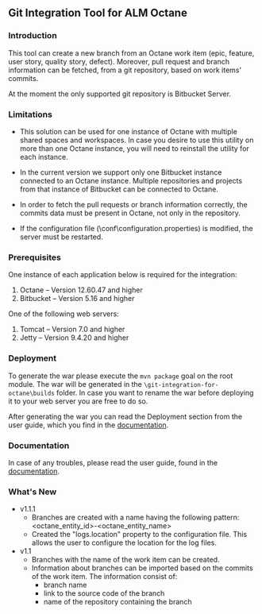## Git Integration Tool for ALM Octane

### Introduction

This tool can create a new branch from an Octane work item (epic, feature, user story, quality story, defect). 
Moreover, pull request and branch information can be fetched, from a git repository, based on work items' commits.

At the moment the only supported git repository is Bitbucket Server.

### Limitations

*	This solution can be used for one instance of Octane with multiple shared spaces and workspaces. In case you desire 
to use this utility on more than one Octane instance, you will need to reinstall the utility for each instance.

*	In the current version we support only one Bitbucket instance connected to an Octane instance. Multiple 
repositories and projects from that instance of Bitbucket can be connected to Octane. 
 
*	In order to fetch the pull requests or branch information correctly, the commits data must be present in Octane, 
not only in the repository.

*	If the configuration file (\conf\configuration.properties) is modified, the server must be restarted.


### Prerequisites
One instance of each application below is required for the integration:

1.	Octane – Version 12.60.47 and higher
1.	Bitbucket – Version 5.16 and higher

One of the following web servers:
1.	Tomcat – Version 7.0 and higher
1.	Jetty – Version 9.4.20 and higher


### Deployment

To generate the war please execute the ```mvn package``` goal on the root module. The war will be generated in the 
```\git-integration-for-octane\builds``` folder. In case you want to rename the war before deploying it to your web 
server you are free to do so. 

After generating the war you can read the Deployment section from the user guide, which you find in the 
[documentation](docs/Git_Integration_For_Octane_Installation_Guide-v1.1.1.pdf).

### Documentation

In case of any troubles, please read the user guide, found in the 
[documentation](/docs/Git_Integration_For_Octane_User_Guide-v1.1.1.pdf).

### What's New
* v1.1.1
    * Branches are created with a name having the following pattern: <octane_entity_id>-<octane_entity_name>
    * Created the "logs.location" property to the configuration file. This allows the user to configure the location for the log files.
* v1.1
    * Branches with the name of the work item can be created.
    * Information about branches can be imported based on the commits of the work item. The information consist of:
        * branch name
        * link to the source code of the branch
        * name of the repository containing the branch
